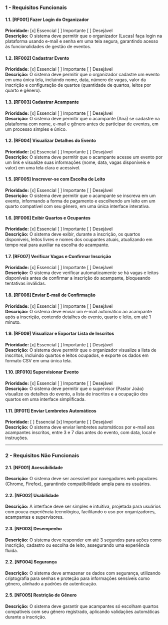 ### 1 - Requisitos Funcionais

#### 1.1. [RF001] Fazer Login do Organizador
**Prioridade:** [x] Essencial [ ] Importante [ ] Desejável  
**Descrição:** O sistema deve permitir que o organizador (Lucas) faça login na plataforma usando e-mail e senha em uma tela segura, garantindo acesso às funcionalidades de gestão de eventos.

#### 1.2. [RF002] Cadastrar Evento
**Prioridade:** [x] Essencial [ ] Importante [ ] Desejável  
**Descrição:** O sistema deve permitir que o organizador cadastre um evento em uma única tela, incluindo nome, data, número de vagas, valor da inscrição e configuração de quartos (quantidade de quartos, leitos por quarto e gênero).

#### 1.3. [RF003] Cadastrar Acampante
**Prioridade:** [x] Essencial [ ] Importante [ ] Desejável  
**Descrição:** O sistema deve permitir que o acampante (Ana) se cadastre na plataforma com nome, e-mail e gênero antes de participar de eventos, em um processo simples e único.

#### 1.2. [RF004] Visualizar Detalhes do Evento
**Prioridade:** [x] Essencial [ ] Importante [ ] Desejável  
**Descrição:** O sistema deve permitir que o acampante acesse um evento por um link e visualize suas informações (nome, data, vagas disponíveis e valor) em uma tela clara e acessível.

#### 1.5. [RF005] Inscrever-se com Escolha de Leito
**Prioridade:** [x] Essencial [ ] Importante [ ] Desejável  
**Descrição:** O sistema deve permitir que o acampante se inscreva em um evento, informando a forma de pagamento e escolhendo um leito em um quarto compatível com seu gênero, em uma única interface interativa.

#### 1.6. [RF006] Exibir Quartos e Ocupantes
**Prioridade:** [x] Essencial [ ] Importante [ ] Desejável  
**Descrição:** O sistema deve exibir, durante a inscrição, os quartos disponíveis, leitos livres e nomes dos ocupantes atuais, atualizando em tempo real para auxiliar na escolha do acampante.

#### 1.7. [RF007] Verificar Vagas e Confirmar Inscrição
**Prioridade:** [x] Essencial [ ] Importante [ ] Desejável  
**Descrição:** O sistema deve verificar automaticamente se há vagas e leitos disponíveis antes de confirmar a inscrição do acampante, bloqueando tentativas inválidas.

#### 1.8. [RF008] Enviar E-mail de Confirmação
**Prioridade:** [x] Essencial [ ] Importante [ ] Desejável  
**Descrição:** O sistema deve enviar um e-mail automático ao acampante após a inscrição, contendo detalhes do evento, quarto e leito, em até 1 minuto.

#### 1.9. [RF009] Visualizar e Exportar Lista de Inscritos
**Prioridade:** [x] Essencial [ ] Importante [ ] Desejável  
**Descrição:** O sistema deve permitir que o organizador visualize a lista de inscritos, incluindo quartos e leitos ocupados, e exporte os dados em formato CSV em uma única tela.

#### 1.10. [RF010] Supervisionar Evento
**Prioridade:** [x] Essencial [ ] Importante [ ] Desejável  
**Descrição:** O sistema deve permitir que o supervisor (Pastor João) visualize os detalhes do evento, a lista de inscritos e a ocupação dos quartos em uma interface simplificada.

#### 1.11. [RF011] Enviar Lembretes Automáticos
**Prioridade:** [ ] Essencial [x] Importante [ ] Desejável  
**Descrição:** O sistema deve enviar lembretes automáticos por e-mail aos acampantes inscritos, entre 3 e 7 dias antes do evento, com data, local e instruções.

---

### 2 - Requisitos Não Funcionais

#### 2.1. [NF001] Acessibilidade
**Descrição:** O sistema deve ser acessível por navegadores web populares (Chrome, Firefox), garantindo compatibilidade ampla para os usuários.

#### 2.2. [NF002] Usabilidade
**Descrição:** A interface deve ser simples e intuitiva, projetada para usuários com pouca experiência tecnológica, facilitando o uso por organizadores, acampantes e supervisores.

#### 2.3. [NF003] Desempenho
**Descrição:** O sistema deve responder em até 3 segundos para ações como inscrição, cadastro ou escolha de leito, assegurando uma experiência fluida.

#### 2.2. [NF004] Segurança
**Descrição:** O sistema deve armazenar os dados com segurança, utilizando criptografia para senhas e proteção para informações sensíveis como gênero, alinhado a padrões de autenticação.

#### 2.5. [NF005] Restrição de Gênero
**Descrição:** O sistema deve garantir que acampantes só escolham quartos compatíveis com seu gênero registrado, aplicando validações automáticas durante a inscrição.
